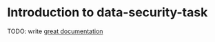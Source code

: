 # Introduction to data-security-task

TODO: write [great documentation](http://jacobian.org/writing/what-to-write/)
